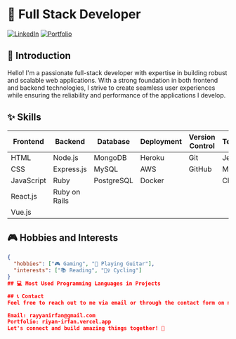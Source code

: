 # 🚀 Full Stack Developer

[![LinkedIn](https://img.shields.io/badge/LinkedIn-YourName-blue)]([https://www.linkedin.com/in/yourname](https://www.linkedin.com/in/riyan-muhammad-irfan/))
[![Portfolio](https://img.shields.io/badge/Portfolio-YourWebsite-ff69b4)]([https://www.yourwebsite.com](https://riyan-irfan.vercel.app/))

## 👋 Introduction

Hello! I'm a passionate full-stack developer with expertise in building robust and scalable web applications. With a strong foundation in both frontend and backend technologies, I strive to create seamless user experiences while ensuring the reliability and performance of the applications I develop.

## ✨ Skills

| Frontend    | Backend     | Database    | Deployment  | Version Control | Testing    |
| ----------- | ----------- | ----------- | ----------- | --------------- | ----------- |
| HTML        | Node.js     | MongoDB     | Heroku      | Git             | Jest        |
| CSS         | Express.js  | MySQL       | AWS         | GitHub          | Mocha       |
| JavaScript  | Ruby        | PostgreSQL  | Docker      |                 | Chai        |
| React.js    | Ruby on Rails |             |             |                 |             |
| Vue.js      |             |             |             |                 |             |

## 🎮 Hobbies and Interests

```json
{
  "hobbies": ["🎮 Gaming", "🎸 Playing Guitar"],
  "interests": ["📚 Reading", "🚴‍♀️ Cycling"]
}
## 💻 Most Used Programming Languages in Projects

## 📞 Contact
Feel free to reach out to me via email or through the contact form on my portfolio website. I'm always open to exciting collaboration opportunities and discussing new projects!

Email: rayyanirfan@gmail.com
Portfolio: riyan-irfan.vercel.app
Let's connect and build amazing things together! 🌟
